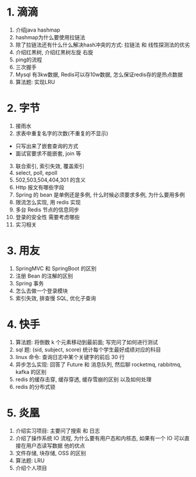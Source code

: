 

# 1. 滴滴

1. 介绍java hashmap
2. hashmap为什么要使用拉链法
3. 除了拉链法还有什么什么解决hash冲突的方式: 拉链法 和 线性探测法的优劣
4. 介绍红黑树, 介绍红黑树左旋 右旋
5. ping的流程
6. 三次握手
7. Mysql 有3kw数据, Redis可以存10w数据, 怎么保证redis存的是热点数据
8. 算法题: 实现LRU

# 2. 字节

1. 接雨水
2. 求表中重复名字的次数(不重复的不显示)

- 只写出来了嵌套查询的方式
- 面试官要求不能嵌套, join 等

3. 联合索引, 索引失效, 覆盖索引
4. select, poll, epoll
5. 502,503,504,404,301 的含义
6. Http 报文有哪些字段
7. Spring 的 bean 是单例还是多例, 什么时候必须要求多例, 为什么要用多例
8. 限流怎么实现, 用 redis 实现
9. 多台 Redis 节点的信息同步
10. 登录的安全性 需要考虑哪些
11. 实习相关

# 3. 用友

1. SpringMVC 和 SpringBoot 的区别
2. 注册 Bean 的注解的区别
3. Spring 事务
4. 怎么去做一个登录模块
5. 索引失效, 排查慢 SQL, 优化子查询

# 4. 快手

1. 算法题: 将倒数 k 个元素移动到最前面; 写完问了如何进行测试
2. sql 题: (sid, subject, score) 统计每个学生最好成绩对应的科目
3. linux 命令: 查询日志中某个关键字的前后 30 行
4. 异步怎么实现: 回答了 Future 和 消息队列, 然后聊 rocketmq, rabbitmq, kafka 的区别
5. redis 的缓存击穿, 缓存穿透, 缓存雪崩的区别 以及如何处理
6. redis 的分布式锁

# 5. 炎凰

1. 介绍实习项目: 主要问了搜索 和 日志
2. 介绍了操作系统 IO 流程, 为什么要有用户态和内核态, 如果有一个 IO 可以直接在用户态读写数据 他的优点
3. 文件存储, 块存储, OSS 的区别
4. 算法题: LRU
5. 介绍个人项目
